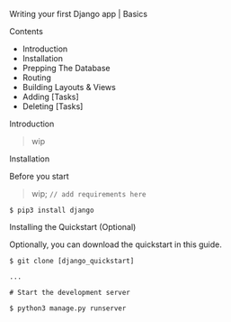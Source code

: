 Writing your first Django app | Basics

Contents

- Introduction
- Installation
- Prepping The Database
- Routing 
- Building Layouts & Views
- Adding [Tasks]
- Deleting [Tasks]

Introduction

> wip

Installation 

Before you start

> wip; `// add requirements here`

```
$ pip3 install django
```

Installing the Quickstart (Optional)

Optionally, you can download the quickstart in this guide. 

```
$ git clone [django_quickstart]

...

# Start the development server

$ python3 manage.py runserver

```







